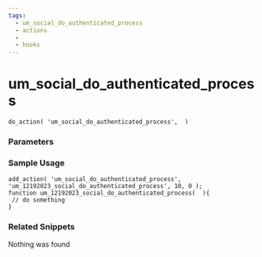 ```yaml
---
tags: 
  - um_social_do_authenticated_process
  - actions
  - 
  - hooks
---
```

# um\_social\_do\_authenticated\_process

``` php:no-line-numbers
do_action( 'um_social_do_authenticated_process',  )
```
<div class='hook-sep'></div>

### Parameters

<div class='hook-sep'></div>



### Sample Usage

``` php:no-line-numbers
add_action( 'um_social_do_authenticated_process', 'um_12192023_social_do_authenticated_process', 10, 0 );
function um_12192023_social_do_authenticated_process(  ){
 // do something
}
```
<div class='hook-sep'></div>



### Related Snippets

Nothing was found

